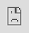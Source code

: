 Link para visualizar: https://antonietamg.github.io/Curso-R-principiantes/OperadoresAritmeticos

<iframe frameborder="0" width="800" height="1600" style="position: absolute; top: 0; left: 0; width: 100%; height: 100%;" src="https://view.genial.ly/618f42ed91e6990d45cc84dc" type="text/html" allowscriptaccess="always" allowfullscreen="true" scrolling="yes" allownetworking="all"></iframe> 
